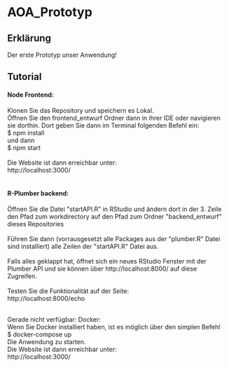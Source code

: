 # AOA_Prototyp
<h2>Erklärung</h2>
Der erste Prototyp unser Anwendung!

<h2>Tutorial</h2>
<h4>Node Frontend:</h4>

Klonen Sie das Repository und speichern es Lokal.<br>
Öffnen Sie den frontend_entwurf Ordner dann in ihrer IDE oder navigieren sie dorthin. Dort geben Sie dann im Terminal folgenden Befehl ein:
<br>
$ npm install <br>
und dann <br>
$ npm start <br>
<br>
Die Website ist dann erreichbar unter:<br>
http://localhost:3000/
<br>
<br>
<h4>R-Plumber backend:</h4>

Öffnen Sie die Datei "startAPI.R" in RStudio und ändern dort in der 3. Zeile den Pfad zum workdirectory auf den Pfad zum Ordner "backend_entwurf" dieses Repositories
<br>
<br>
Führen Sie dann (vorrausgesetzt alle Packages aus der "plumber.R" Datei sind installiert) alle Zeilen der "startAPI.R" Datei aus.<br> <br>
Falls alles geklappt hat, öffnet sich ein neues RStudio Fenster mit der Plumber API und sie können über http://localhost:8000/ 
auf diese Zugreifen.
<br>
<br>
Testen Sie die Funktionalität auf der Seite:<br>
http://localhost:8000/echo
<br><br>

Gerade nicht verfügbar:
Docker: <br>
Wenn Sie Docker installiert haben, ist es möglich über den simplen Befehl <br>
$ docker-compose up
<br>
Die Anwendung zu starten. <br>
Die Website ist dann erreichbar unter:<br>
http://localhost:3000/
<br>
